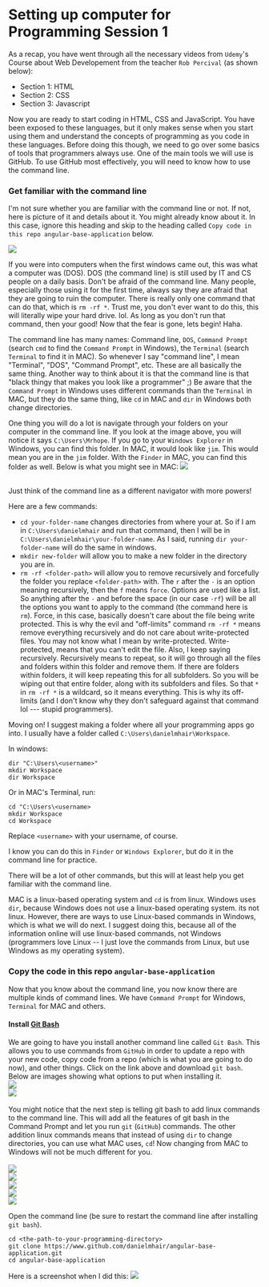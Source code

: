 Setting up computer for Programming Session 1
=============================================

As a recap, you have went through all the necessary videos from `Udemy`'s Course about Web Developement from the teacher `Rob Percival` (as shown below):
- Section 1: HTML
- Section 2: CSS
- Section 3: Javascript

Now you are ready to start coding in HTML, CSS and JavaScript. You have been exposed to these languages, but it only makes sense when you start using them and understand the concepts of programming as you code in these languages. Before doing this though, we need to go over some basics of tools that programmers always use. One of the main tools we will use is GitHub. To use GitHub most effectively, you will need to know how to use the command line.

### Get familiar with the command line
I'm not sure whether you are familiar with the command line or not. If not, here is picture of it and details about it. You might already know about it. In this case, ignore this heading and skip to the heading called `Copy code in this repo angular-base-application` below.

<img src="https://www.computerhope.com/issues/pictures/dos.jpg" />

If you were into computers when the first windows came out, this was what a computer was (DOS). DOS (the command line) is still used by IT and CS people on a daily basis. Don't be afraid of the command line. Many people, especially those using it for the first time, always say they are afraid that they are going to ruin the computer. There is really only one command that can do that, which is `rm -rf *`. Trust me, you don't ever want to do this, this will literally wipe your hard drive. lol. As long as you don't run that command, then your good! Now that the fear is gone, lets begin! Haha.

The command line has many names: Command line, `DOS`, `Command Prompt` (search `cmd` to find the `Command Prompt` in Windows), the `Terminal` (search `Terminal` to find it in MAC). So whenever I say "command line", I mean "Terminal", "DOS", "Command Prompt", etc. These are all basically the same thing. Another way to think about it is that the command line is that "black thingy that makes you look like a programmer" ;) Be aware that the `Command Prompt` in Windows uses different commands than the `Terminal` in MAC, but they do the same thing, like `cd` in MAC and `dir` in Windows both change directories.

One thing you will do a lot is navigate through your folders on your computer in the command line. If you look at the image above, you will notice it says `C:\Users\Mrhope`. If you go to your `Windows Explorer` in Windows, you can find this folder. In MAC, it would look like `jim`. This would mean you are in the `jim` folder. With the `Finder` in MAC, you can find this folder as well. Below is what you might see in MAC:
<img src="https://www.google.com/url?sa=i&rct=j&q=&esrc=s&source=images&cd=&cad=rja&uact=8&ved=0ahUKEwiFs5SLtpnVAhXkiFQKHf97DiUQjRwIBw&url=http%3A%2F%2Fblog.teamtreehouse.com%2Fintroduction-to-the-mac-os-x-command-line&psig=AFQjCNFuPR8tYpXWG6ro7V8DE7lkC5wnIw&ust=1500693770566220" /><br/><br/>

Just think of the command line as a different navigator with more powers!

Here are a few commands:
- `cd your-folder-name` changes directories from where your at. So if I am in `C:\Users\danielmhair` and run that command, then I will be in `C:\Users\danielmhair\your-folder-name`. As I said, running `dir your-folder-name` will do the same in windows.
- `mkdir new-folder` will allow you to make a new folder in the directory you are in.
- `rm -rf <folder-path>` will allow you to remove recursively and forcefully the folder you replace `<folder-path>` with. The `r` after the `-` is an option meaning recursively, then the `f` means `force`. Options are used like a list. So anything after the `-` and before the space (in our case `-rf`) will be all the options you want to apply to the command (the command here is `rm`). Force, in this case, basically doesn't care about the file being write protected. This is why the evil and "off-limits" command `rm -rf *` means remove everything recursively and do not care about write-protected files. You may not know what I mean by write-protected. Write-protected, means that you can't edit the file. Also, I keep saying recursively. Recursively means to repeat, so it will go through all the files and folders within this folder and remove them. If there are folders within folders, it will keep repeating this for all subfolders. So you will be wiping out that entire folder, along with its subfolders and files. So that `*` in `rm -rf *` is a wildcard, so it means everything. This is why its off-limits (and I don't know why they don't safeguard against that command lol --- stupid programmers).

Moving on! I suggest making a folder where all your programming apps go into. I usually have a folder called `C:\Users\danielmhair\Workspace`.

In windows:
```
dir "C:\Users\<username>"
mkdir Workspace
dir Workspace
```

Or in MAC's Terminal, run:
```
cd "C:\Users\<username>
mkdir Workspace
cd Workspace
```
Replace `<username>` with your username, of course.

I know you can do this in `Finder` or `Windows Explorer`, but do it in the command line for practice.

There will be a lot of other commands, but this will at least help you get familiar with the command line.

MAC is a linux-based operating system and `cd` is from linux. Windows uses `dir`, because Windows does not use a linux-based operating system. its not linux. However, there are ways to use Linux-based commands in Windows, which is what we will do next. I suggest doing this, because all of the information online will use linux-based commands, not Windows (programmers love Linux -- I just love the commands from Linux, but use Windows as my operating system).

### Copy the code in this repo `angular-base-application`

Now that you know about the command line, you now know there are multiple kinds of command lines. We have `Command Prompt` for Windows, `Terminal` for MAC and others.

#### Install [Git Bash](https://git-scm.com/downloads)
We are going to have you install another command line called `Git Bash`. This allows you to use commands from `GitHub` in order to update a repo with your new code, copy code from a repo (which is what you are going to do now), and other things. Click on the link above and download `git bash`. Below are images showing what options to put when installing it.
<br />
<img src="./docs/git-bash-1.png" /><br />
<img src="./docs/git-bash-2.png" /><br />
<br />
You might notice that the next step is telling git bash to add linux commands to the command line. This will add all the features of git bash in the Command Prompt and let you run `git` (`GitHub`) commands. The other addition linux commands means that instead of using `dir` to change directories, you can use what MAC uses, `cd`! Now changing from MAC to Windows will not be much different for you. <br /><br />
<img src="./docs/git-bash-3.png" /><br />
<img src="./docs/git-bash-4.png" /><br />
<img src="./docs/git-bash-5.png" /><br />
<img src="./docs/git-bash-6.png" /><br />
<img src="./docs/git-bash-7.png" /><br />

Open the command line (be sure to restart the command line after installing `git bash`).

```
cd <the-path-to-your-programming-directory>
git clone https://www.github.com/danielmhair/angular-base-application.git
cd angular-base-application
```

Here is a screenshot when I did this:
<img src="./docs/git-clone.png" />
